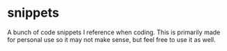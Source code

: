 # snippets
A bunch of code snippets I reference when coding. This is primarily made for personal use so it may not make sense, but feel free to use it as well.
